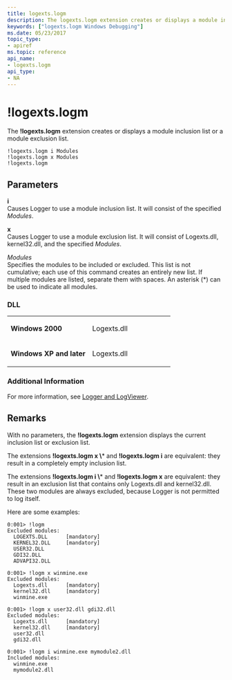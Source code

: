 ```yaml
---
title: logexts.logm
description: The logexts.logm extension creates or displays a module inclusion list or a module exclusion list.
keywords: ["logexts.logm Windows Debugging"]
ms.date: 05/23/2017
topic_type:
- apiref
ms.topic: reference
api_name:
- logexts.logm
api_type:
- NA
---
```


# !logexts.logm


The **!logexts.logm** extension creates or displays a module inclusion list or a module exclusion list.

```dbgcmd
!logexts.logm i Modules 
!logexts.logm x Modules 
!logexts.logm 
```

## <span id="ddk__logexts_logm_dbg"></span><span id="DDK__LOGEXTS_LOGM_DBG"></span>Parameters


<span id="_______i______"></span><span id="_______I______"></span> **i**   
Causes Logger to use a module inclusion list. It will consist of the specified *Modules*.

<span id="_______x______"></span><span id="_______X______"></span> **x**   
Causes Logger to use a module exclusion list. It will consist of Logexts.dll, kernel32.dll, and the specified *Modules*.

<span id="_______Modules______"></span><span id="_______modules______"></span><span id="_______MODULES______"></span> *Modules*   
Specifies the modules to be included or excluded. This list is not cumulative; each use of this command creates an entirely new list. If multiple modules are listed, separate them with spaces. An asterisk (\*) can be used to indicate all modules.

### <span id="DLL"></span><span id="dll"></span>DLL

<table>
<colgroup>
<col width="50%" />
<col width="50%" />
</colgroup>
<tbody>
<tr class="odd">
<td align="left"><p><strong>Windows 2000</strong></p></td>
<td align="left"><p>Logexts.dll</p></td>
</tr>
<tr class="even">
<td align="left"><p><strong>Windows XP and later</strong></p></td>
<td align="left"><p>Logexts.dll</p></td>
</tr>
</tbody>
</table>

 

### Additional Information

For more information, see [Logger and LogViewer](../debugger/logger-and-logviewer.md).

## Remarks

With no parameters, the **!logexts.logm** extension displays the current inclusion list or exclusion list.

The extensions **!logexts.logm x \\*** and **!logexts.logm i** are equivalent: they result in a completely empty inclusion list.

The extensions **!logexts.logm i \\*** and **!logexts.logm x** are equivalent: they result in an exclusion list that contains only Logexts.dll and kernel32.dll. These two modules are always excluded, because Logger is not permitted to log itself.

Here are some examples:

```dbgcmd
0:001> !logm
Excluded modules:
  LOGEXTS.DLL      [mandatory]
  KERNEL32.DLL     [mandatory]
  USER32.DLL
  GDI32.DLL
  ADVAPI32.DLL

0:001> !logm x winmine.exe
Excluded modules:
  Logexts.dll      [mandatory]
  kernel32.dll     [mandatory]
  winmine.exe

0:001> !logm x user32.dll gdi32.dll
Excluded modules:
  Logexts.dll      [mandatory]
  kernel32.dll     [mandatory]
  user32.dll
  gdi32.dll

0:001> !logm i winmine.exe mymodule2.dll
Included modules:
  winmine.exe
  mymodule2.dll
```

 

 





